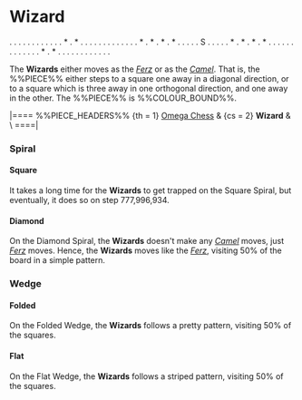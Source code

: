 # Wizard

<div class = "movement">
. . . . . . . . .
. . . * . * . . .
. . . . . . . . .
. * . * . * . * .
. . . . S . . . .
. * . * . * . * .
. . . . . . . . .
. . . * . * . . .
. . . . . . . . .
</div>

The **Wizards** either moves as the [*Ferz*](ferz.html) or as the
[*Camel*](camel.html). That is, the %%PIECE%% either steps to
a square one away in a diagonal direction, or to a square which
is three away in one orthogonal direction, and one away in the other.
The %%PIECE%% is %%COLOUR_BOUND%%.

|====
%%PIECE_HEADERS%%
  {th = 1}  [Omega Chess](#wiki)
& {cs = 2}  **Wizard**
&           \\
====|

### Spiral

#### Square

It takes a long time for the **Wizards** to get trapped on the Square Spiral,
but eventually, it does so on step 777,996,934.

#### Diamond

On the Diamond Spiral, the **Wizards** doesn't make any [*Camel*](camel.html)
moves, just [*Ferz*](ferz.html) moves. Hence, the **Wizards** moves
like the [*Ferz*](ferz.html), visiting 50% of the board in a simple
pattern.

### Wedge

#### Folded

On the Folded Wedge, the **Wizards** follows a pretty pattern, visiting 50% 
of the squares.

#### Flat

On the Flat Wedge, the **Wizards** follows a striped pattern, visiting 50%
of the squares.

